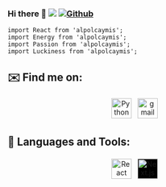 ### Hi there 👋 ![](https://visitor-badge.laobi.icu/badge?page_id=alpolcaymis.alpolcaymis) [![Github](https://img.shields.io/github/followers/alpolcaymis?label=Follow&style=social)](https://github.com/alpolcaymis)

```JSX
import React from 'alpolcaymis';
import Energy from 'alpolcaymis';
import Passion from 'alpolcaymis';
import Luckiness from 'alpolcaymis';
```
## ✉️ Find me on:
<p align="center">
 <a href="https://linkedin.com/in/alpolcaymis" target="_blank" rel="noopener noreferrer"> <img src="https://cdn.jsdelivr.net/npm/simple-icons@v3/icons/linkedin.svg" alt="Python" height="40" style="vertical-align:top; margin:4px"></a>
 <a href="mailto:alpmis99@gmail.com"> <img src="https://cdn.jsdelivr.net/npm/simple-icons@v3/icons/gmail.svg" alt="gmail" height="40" style="vertical-align:top; margin:4px"></a>
</p>

## 🧰 Languages and Tools:
<p align="center">
 <img src="https://upload.wikimedia.org/wikipedia/commons/thumb/a/a7/React-icon.svg/2300px-React-icon.svg.png" alt="React" height="40" style="vertical-align:top; margin:4px">
 <img src="https://seeklogo.com/images/N/nextjs-logo-963D40B71E-seeklogo.com.png" alt="Next.js" height="40" style="vertical-align:top; margin:4px;background:black">
</p>



